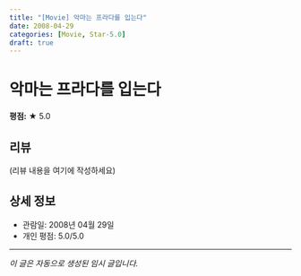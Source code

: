 ```yaml
---
title: "[Movie] 악마는 프라다를 입는다"
date: 2008-04-29
categories: [Movie, Star-5.0]
draft: true
---
```


# 악마는 프라다를 입는다

**평점:** ★ 5.0

## 리뷰

(리뷰 내용을 여기에 작성하세요)

## 상세 정보

- 관람일: 2008년 04월 29일
- 개인 평점: 5.0/5.0

---

*이 글은 자동으로 생성된 임시 글입니다.*
